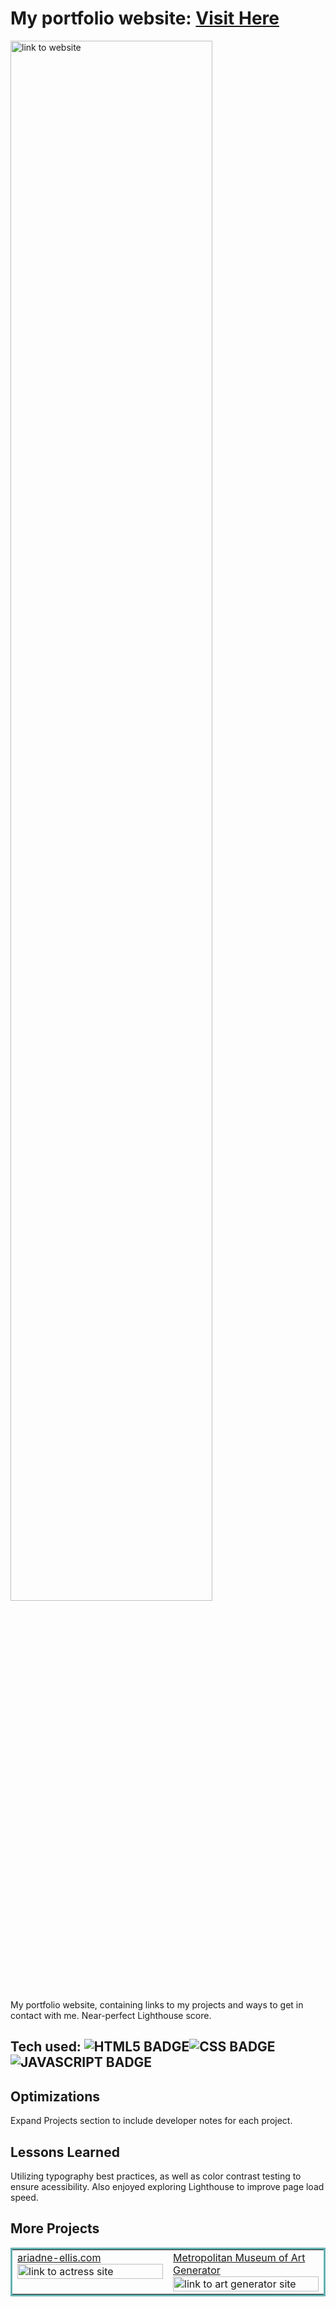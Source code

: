 # My portfolio website: <a href="https://mariesmith.me/" target="_blank">Visit Here</a>
<a href="https://mariesmith.me/" target="_blank">
<img src="https://media.giphy.com/media/BXLT2FUtBYmKDGl0nd/giphy.gif" width="80%" margin="auto" alt="link to website"/>
</a>

My portfolio website, containing links to my projects and ways to get in contact with me. Near-perfect Lighthouse score.


## Tech used: ![HTML5 BADGE](https://img.shields.io/static/v1?label=|&message=HTML5&color=23555f&style=plastic&logo=html5)![CSS BADGE](https://img.shields.io/static/v1?label=|&message=CSS3&color=285f65&style=plastic&logo=css3)![JAVASCRIPT BADGE](https://img.shields.io/static/v1?label=|&message=JAVASCRIPT&color=3c7f5d&style=plastic&logo=javascript)


## Optimizations
Expand Projects section to include developer notes for each project.

## Lessons Learned
Utilizing typography best practices, as well as color contrast testing to ensure acessibility. Also enjoyed exploring Lighthouse to improve page load speed.


## More Projects

<table bordercolor="#66b2b2">

  <tr>
    <td width="50%"  style="align:center;" valign="top">
<a target="_blank" href="https://ariadne-actress-model.netlify.app/">ariadne-ellis.com</a>
        <br />
      <a target="_blank" href="https://ariadne-actress-model.netlify.app/">
            <img src="https://media.giphy.com/media/qSBZ0vMEgivr8G24Ny/giphy.gif" width="100%"  alt="link to actress site"/>
        </a>
    </td>
    <td width="50%" valign="top">
<a target="_blank" href="https://artgenerator-themetmuseum.netlify.app/">Metropolitan Museum of Art Generator</a>
      <br />
        <a target="_blank" href="https://artgenerator-themetmuseum.netlify.app/">
          <img src="https://media.giphy.com/media/34Q93NLtrowY8XXazg/giphy.gif" width="100%" alt="link to art generator site"/>
        </a>
    </td>
    
  </tr>
</table>
 
